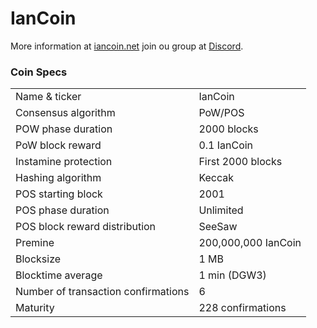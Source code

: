 IanCoin
=====================================


More information at [iancoin.net](https://ian-coin.co) join ou group at [Discord](https://discord.gg/mgURpVc).

### Coin Specs

<table>
<tr><td>Name & ticker</td><td>IanCoin</td></tr>
<tr><td>Consensus algorithm</td><td>PoW/POS</td></tr>
<tr><td>POW phase duration</td><td>2000 blocks</td></tr>
<tr><td>PoW block reward</td><td>0.1 IanCoin</td></tr>
<tr><td>Instamine protection</td><td>First 2000 blocks</td></tr>
<tr><td>Hashing algorithm</td><td>Keccak</td></tr>
<tr><td>POS starting block</td><td>2001</td></tr>
<tr><td>POS phase duration</td><td>Unlimited</td></tr>
<tr><td>POS block reward distribution</td><td>SeeSaw</td></tr>
<tr><td>Premine</td><td>200,000,000 IanCoin</td></tr>
<tr><td>Blocksize</td><td>1 MB</td></tr>
<tr><td>Blocktime average</td><td>1 min (DGW3)</td></tr>
<tr><td>Number of transaction confirmations</td><td>6</td></tr>
<tr><td>Maturity</td><td>228 confirmations</td></tr>
</table>
